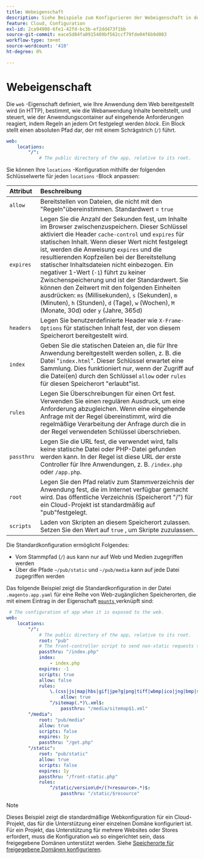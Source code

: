 ```yaml
---
title: Webeigenschaft
description: Siehe Beispiele zum Konfigurieren der Webeigenschaft in der Konfigurationsdatei der [!DNL Commerce] Anwendung.
feature: Cloud, Configuration
exl-id: 2ca94908-6fe1-42fd-bc3b-ef2dd473f1bb
source-git-commit: eace5d84fa0915489bf562ccf79fde04f6b9d083
workflow-type: tm+mt
source-wordcount: '410'
ht-degree: 0%

---
```


# Webeigenschaft

Die `web` -Eigenschaft definiert, wie Ihre Anwendung dem Web bereitgestellt wird (in HTTP), bestimmt, wie die Webanwendung Inhalte bereitstellt, und steuert, wie der Anwendungscontainer auf eingehende Anforderungen reagiert, indem Regeln an jedem Ort festgelegt werden _block_. Ein Block stellt einen absoluten Pfad dar, der mit einem Schrägstrich (`/`) führt.

```yaml
web:
    locations:
        "/":
            # The public directory of the app, relative to its root.
```

Sie können Ihre `locations` -Konfiguration mithilfe der folgenden Schlüsselwerte für jeden `locations` -Block anpassen:

| Attribut | Beschreibung |
| :--- | :--- |
| `allow` | Bereitstellen von Dateien, die nicht mit den &quot;Regeln&quot;übereinstimmen. Standardwert = `true` |
| `expires` | Legen Sie die Anzahl der Sekunden fest, um Inhalte im Browser zwischenzuspeichern. Dieser Schlüssel aktiviert die Header `cache-control` und `expires` für statischen Inhalt. Wenn dieser Wert nicht festgelegt ist, werden die Anweisung `expires` und die resultierenden Kopfzeilen bei der Bereitstellung statischer Inhaltsdateien nicht einbezogen. Ein negativer 1-Wert (`-1`) führt zu keiner Zwischenspeicherung und ist der Standardwert. Sie können den Zeitwert mit den folgenden Einheiten ausdrücken: `ms` (Millisekunden), `s` (Sekunden), `m` (Minuten), `h` (Stunden), `d` (Tage), `w` (Wochen), `M` (Monate, 30d) oder `y` (Jahre, 365d) |
| `headers` | Legen Sie benutzerdefinierte Header wie `X-Frame-Options` für statischen Inhalt fest, der von diesem Speicherort bereitgestellt wird. |
| `index` | Geben Sie die statischen Dateien an, die für Ihre Anwendung bereitgestellt werden sollen, z. B. die Datei &quot;`index.html`&quot;. Dieser Schlüssel erwartet eine Sammlung. Dies funktioniert nur, wenn der Zugriff auf die Datei(en) durch den Schlüssel `allow` oder `rules` für diesen Speicherort &quot;erlaubt&quot;ist. |
| `rules` | Legen Sie Überschreibungen für einen Ort fest. Verwenden Sie einen regulären Ausdruck, um eine Anforderung abzugleichen. Wenn eine eingehende Anfrage mit der Regel übereinstimmt, wird die regelmäßige Verarbeitung der Anfrage durch die in der Regel verwendeten Schlüssel überschrieben. |
| `passthru` | Legen Sie die URL fest, die verwendet wird, falls keine statische Datei oder PHP-Datei gefunden werden kann. In der Regel ist diese URL der erste Controller für Ihre Anwendungen, z. B. `/index.php` oder `/app.php`. |
| `root` | Legen Sie den Pfad relativ zum Stammverzeichnis der Anwendung fest, die im Internet verfügbar gemacht wird. Das öffentliche Verzeichnis (Speicherort &quot;/&quot;) für ein Cloud-Projekt ist standardmäßig auf &quot;pub&quot;festgelegt. |
| `scripts` | Laden von Skripten an diesem Speicherort zulassen. Setzen Sie den Wert auf `true` , um Skripte zuzulassen. |

Die Standardkonfiguration ermöglicht Folgendes:

- Vom Stammpfad (`/`) aus kann nur auf Web und Medien zugegriffen werden
- Über die Pfade `~/pub/static` und `~/pub/media` kann auf jede Datei zugegriffen werden

Das folgende Beispiel zeigt die Standardkonfiguration in der Datei `.magento.app.yaml` für eine Reihe von Web-zugänglichen Speicherorten, die mit einem Eintrag in der Eigenschaft [`mounts` ](properties.md#mounts) verknüpft sind:

```yaml
 # The configuration of app when it is exposed to the web.
web:
    locations:
        "/":
            # The public directory of the app, relative to its root.
            root: "pub"
            # The front-controller script to send non-static requests to.
            passthru: "/index.php"
            index:
                - index.php
            expires: -1
            scripts: true
            allow: false
            rules:
                \.(css|js|map|hbs|gif|jpe?g|png|tiff|wbmp|ico|jng|bmp|svgz|midi?|mp?ga|mp2|mp3|m4a|ra|weba|3gpp?|mp4|mpe?g|mpe|ogv|mov|webm|flv|mng|asx|asf|wmv|avi|ogx|swf|jar|ttf|eot|woff|otf|html?)$:
                    allow: true
                ^/sitemap(.*)\.xml$:
                    passthru: "/media/sitemap$1.xml"
        "/media":
            root: "pub/media"
            allow: true
            scripts: false
            expires: 1y
            passthru: "/get.php"
        "/static":
            root: "pub/static"
            allow: true
            scripts: false
            expires: 1y
            passthru: "/front-static.php"
            rules:
                ^/static/version\d+/(?<resource>.*)$:
                    passthru: "/static/$resource"
```

>[!NOTE]
>
>Dieses Beispiel zeigt die standardmäßige Webkonfiguration für ein Cloud-Projekt, das für die Unterstützung einer einzelnen Domäne konfiguriert ist. Für ein Projekt, das Unterstützung für mehrere Websites oder Stores erfordert, muss die Konfiguration `web` so eingerichtet sein, dass freigegebene Domänen unterstützt werden. Siehe [Speicherorte für freigegebene Domänen konfigurieren](../store/multiple-sites.md#configure-locations-for-shared-domains).
